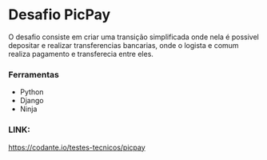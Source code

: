 # Desafio PicPay 
O desafio consiste em criar uma transição simplificada onde nela é possivel depositar e realizar transferencias bancarias, onde o logista e comum realiza pagamento e transferecia entre eles.
### Ferramentas 
* Python
* Django
* Ninja
### LINK:
https://codante.io/testes-tecnicos/picpay
